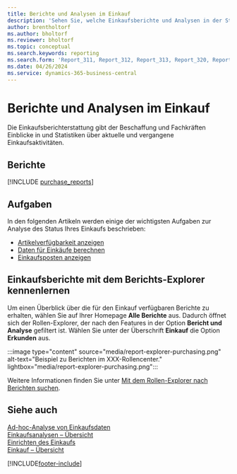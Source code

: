 ```yaml
---
title: Berichte und Analysen im Einkauf
description: 'Sehen Sie, welche Einkaufsberichte und Analysen in der Standardversion von Business Central verfügbar sind, damit Sie Ihr Unternehmen im Auge behalten können.'
author: brentholtorf
ms.author: bholtorf
ms.reviewer: bholtorf
ms.topic: conceptual
ms.search.keywords: reporting
ms.search.form: 'Report_311, Report_312, Report_313, Report_320, Report_709, Report_707, Report_709, Report_714, Report_716, Report_720'
ms.date: 04/26/2024
ms.service: dynamics-365-business-central
---
```

# <a name="purchase-reporting-and-analytics"></a>Berichte und Analysen im Einkauf

Die Einkaufsberichterstattung gibt der Beschaffung und Fachkräften Einblicke in und Statistiken über aktuelle und vergangene Einkaufsaktivitäten.  

## <a name="reports"></a>Berichte

[!INCLUDE [purchase_reports](includes/purchase-reports-include.md)]

## <a name="tasks"></a>Aufgaben

In den folgenden Artikeln werden einige der wichtigsten Aufgaben zur Analyse des Status Ihres Einkaufs beschrieben:

- [Artikelverfügbarkeit anzeigen](inventory-how-availability-overview.md)  
- [Daten für Einkäufe berechnen](purchasing-date-calculation-for-purchases.md)
- [Einkaufsposten anzeigen](purchasing-how-record-purchases.md#viewing-ledger-entries)

## <a name="explore-purchase-reports-with-report-explorer"></a>Einkaufsberichte mit dem Berichts-Explorer kennenlernen

Um einen Überblick über die für den Einkauf verfügbaren Berichte zu erhalten, wählen Sie auf Ihrer Homepage **Alle Berichte** aus. Dadurch öffnet sich der Rollen-Explorer, der nach den Features in der Option **Bericht und Analyse** gefiltert ist. Wählen Sie unter der Überschrift **Einkauf** die Option **Erkunden** aus.

:::image type="content" source="media/report-explorer-purchasing.png" alt-text="Beispiel zu Berichten im XXX-Rollencenter." lightbox="media/report-explorer-purchasing.png":::

Weitere Informationen finden Sie unter [Mit dem Rollen-Explorer nach Berichten suchen](ui-role-explorer.md). 

## <a name="see-also"></a>Siehe auch

[Ad-hoc-Analyse von Einkaufsdaten](ad-hoc-analysis-purchasing.md)  
[Einkaufsanalysen – Übersicht](purchasing-analytics-overview.md)   
[Einrichten des Einkaufs](purchasing-setup-purchasing.md)  
[Einkauf – Übersicht](purchasing-manage-purchasing.md)  

[!INCLUDE[footer-include](includes/footer-banner.md)]
